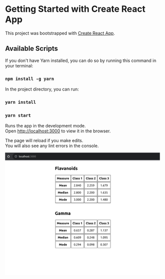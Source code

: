 # Getting Started with Create React App

This project was bootstrapped with [Create React App](https://github.com/facebook/create-react-app).

## Available Scripts

If you don't have Yarn installed, you can do so by running this command in your terminal:

### `npm install -g yarn`

In the project directory, you can run:

### `yarn install`
### `yarn start`

Runs the app in the development mode.\
Open [http://localhost:3000](http://localhost:3000) to view it in the browser.

The page will reload if you make edits.\
You will also see any lint errors in the console.

![screen shot](/tableSS.png)
